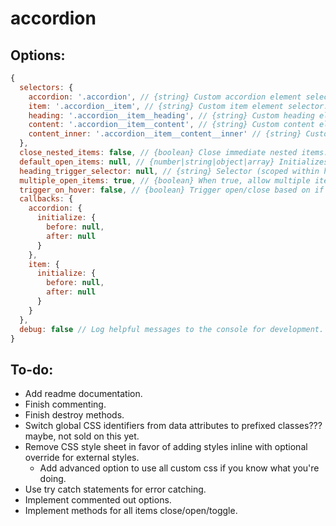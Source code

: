 # accordion
## Options:
```js
{
  selectors: {
    accordion: '.accordion', // {string} Custom accordion element selector.
    item: '.accordion__item', // {string} Custom item element selector.
    heading: '.accordion__item__heading', // {string} Custom heading element selector.
    content: '.accordion__item__content', // {string} Custom content element selector.
    content_inner: '.accordion__item__content__inner' // {string} Custom content inner element selector.
  },
  close_nested_items: false, // {boolean} Close immediate nested items. Can chain down levels depending on nested options.
  default_open_items: null, // {number|string|object|array} Initializes item(s) to default open by default.
  heading_trigger_selector: null, // {string} Selector (scoped within heading) to trigger item open/close, rather than entire heading element.
  multiple_open_items: true, // {boolean} When true, allow multiple items to be open at the same time.
  trigger_on_hover: false, // {boolean} Trigger open/close based on if the cursor is hovered over the item.
  callbacks: {
    accordion: {
      initialize: {
        before: null,
        after: null
      }
    },
    item: {
      initialize: {
        before: null,
        after: null
      }
    }
  },
  debug: false // Log helpful messages to the console for development.
}
````
## To-do:
* Add readme documentation.
* Finish commenting.
* Finish destroy methods.
* Switch global CSS identifiers from data attributes to prefixed classes??? maybe, not sold on this yet.
* Remove CSS style sheet in favor of adding styles inline with optional override for external styles.
	* Add advanced option to use all custom css if you know what you're doing.
* Use try catch statements for error catching.
* Implement commented out options.
* Implement methods for all items close/open/toggle.
